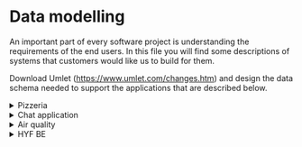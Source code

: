 # Data modelling

An important part of every software project is understanding the requirements of the end users. In this file you will find some descriptions of systems that customers would like us to build for them.

Download Umlet (https://www.umlet.com/changes.htm) and design the data schema needed to support the applications that are described below.

<details>
  <summary>Pizzeria</summary>
  A small pizzeria in the center of Antwerp wants to offer a website for customers where they can make reservations online in order to dine in. When customers make their reservations they already have to select the pizza's they would like to eat, so the food is ready once the guests arrive. 
<br><br>
  Every pizza that the pizzeria makes is tailor made for the needs of the specific customer. Customers must first choose the size of the pizza (small, medium or large). A small pizza starts at 8€, a medium pizza starts at 10€ and a large one starts at 15€. Once a size has been chosen the customer has to select a dough, here the options are Pan, Classic or Cheezy Crust. Both Pan and Classic are included in the , but if the user selects a cheezy crust pizza he will have to pay a supplement of 3€.
<br><br>
  Once the type of dough has been decided the customer can add as many toppings as they would like to the pizza. Every topping has its own price. On the online menu card we want to show icons for toppings that are vegan. We also want to indicate how spicy a topping is. A topping can be (not spicy at all, a little spicy, medium spicy and very spicy).
</details>

<details>
  <summary>
    Chat application
  </summary>
  You have been approached to work together on a new group messaging application. The application will allow registered users to login and see and receive messages.
<br><br>
  A message can contain a link to an external platform, an Image and rich text. Users should always be able to see when a message was sent.
<br><br>
  Messages can be send one-to-one in a direct conversation from a sender to a receiver, but it is also possible to start a channel in order to support group discussions. Such a channel will always have name, and a list of members. 
<br><br>
  The idea is that the user will see a list of all direct messages addressed to them, but also an overview of all channels so he can follow up on the discussions in there. Messages in private conversations and messages in group have the same functionality. 
</details>

<details>
  <summary>
    Air quality
  </summary>
  The city of Brussels is planning the CurieuzenAir project. The goal of this project is to gather information about the air quality throughout Brussels. In order to do so, they are planning on spreading 3000 air quality measuring devices over Brussels, that will perform air measurements every 30 minutes. Such measurements contain values for the amount of fine particles (PM2.5), PM10, Nitrogen Dioxide (NO2) and Carbon monoxide (CO). 
<br>
<br>
  The city of Brussels is asking you to help set up a webpage on which all the measurement devices devices can be shown based on their location (latitude and longitude pairs) as well as to save all measuements and show an overview of these measurements for a selected device. Last but not least, it should also be possible to mark a measurement device as "out of order", if this happens the broken device will be shown on the map in a different color and someone from the repair crew can go and fix the broken device. 
</details>

<details>
  <summary>
    HYF BE
  </summary>
  HackYourFuture Belgium is a non-profit organization that strives to provide free tech education to asylum seekers and refugees in Belgium. They recently contacted you to work on an internal application that will be used to by the team members to keep track of all current classes. 
<br><br>
  HackYourFuture's curriculum consists of a list of many different modules, every time a new class is launched a selection is made from all available modules to decide on the specific path of that class, depending on the available time and the desired outcome of the sessions. 
 <br><br>
  It is for example possible that one class is focussed on front-end development and therefore includes the CMS module module, but not the backend module. Or there could be a data science class, geared towards more experienced users that skips some of the earlier modules and instead includes some extra data science modules. The selection of which modules should be included for which classes is done by the HYF team.
<br><br>
  For the system, HYF would like to have a page that contains a list of all current classes. When the user clicks on a class name, they should be redirected to the class homepage. On this class homepage there should be an overview of all modules that are taught to this class, with their names, duration and a short description.
<br><br>
  Aside from the modules, the homepage should also contain a list of all students that are enrolled for that class, with their names, discord handles, and github accounts so that it is easy for the team to reach specific students.
<br><br>
  Last but not least, the team would also like to show a badge next to a students name for every module that the student has completed.
</details>
